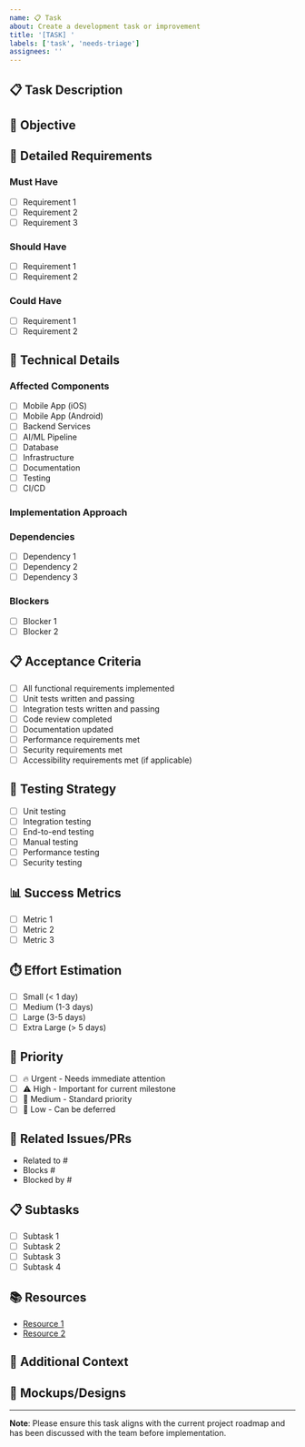 ```yaml
---
name: 📋 Task
about: Create a development task or improvement
title: '[TASK] '
labels: ['task', 'needs-triage']
assignees: ''
---
```


## 📋 Task Description
<!-- A clear and concise description of the task to be completed -->

## 🎯 Objective
<!-- What is the goal of this task? -->

## 📝 Detailed Requirements
<!-- Break down the task into specific requirements -->

### Must Have
- [ ] Requirement 1
- [ ] Requirement 2
- [ ] Requirement 3

### Should Have
- [ ] Requirement 1
- [ ] Requirement 2

### Could Have
- [ ] Requirement 1
- [ ] Requirement 2

## 🔧 Technical Details

### Affected Components
<!-- Which parts of the system are affected? -->
- [ ] Mobile App (iOS)
- [ ] Mobile App (Android)
- [ ] Backend Services
- [ ] AI/ML Pipeline
- [ ] Database
- [ ] Infrastructure
- [ ] Documentation
- [ ] Testing
- [ ] CI/CD

### Implementation Approach
<!-- High-level approach to completing this task -->

### Dependencies
<!-- What needs to be completed before this task can start? -->
- [ ] Dependency 1
- [ ] Dependency 2
- [ ] Dependency 3

### Blockers
<!-- What might prevent this task from being completed? -->
- [ ] Blocker 1
- [ ] Blocker 2

## 📋 Acceptance Criteria
<!-- Define what "done" looks like -->
- [ ] All functional requirements implemented
- [ ] Unit tests written and passing
- [ ] Integration tests written and passing
- [ ] Code review completed
- [ ] Documentation updated
- [ ] Performance requirements met
- [ ] Security requirements met
- [ ] Accessibility requirements met (if applicable)

## 🧪 Testing Strategy
<!-- How will this task be tested? -->
- [ ] Unit testing
- [ ] Integration testing
- [ ] End-to-end testing
- [ ] Manual testing
- [ ] Performance testing
- [ ] Security testing

## 📊 Success Metrics
<!-- How will success be measured? -->
- [ ] Metric 1
- [ ] Metric 2
- [ ] Metric 3

## ⏱️ Effort Estimation
<!-- Rough estimate of effort required -->
- [ ] Small (< 1 day)
- [ ] Medium (1-3 days)
- [ ] Large (3-5 days)
- [ ] Extra Large (> 5 days)

## 🎯 Priority
<!-- How urgent is this task? -->
- [ ] 🔥 Urgent - Needs immediate attention
- [ ] ⚠️ High - Important for current milestone
- [ ] 📝 Medium - Standard priority
- [ ] 🔄 Low - Can be deferred

## 🔗 Related Issues/PRs
<!-- Link to related issues, PRs, or documentation -->
- Related to #
- Blocks #
- Blocked by #

## 📋 Subtasks
<!-- Break down the task into smaller, actionable items -->
- [ ] Subtask 1
- [ ] Subtask 2
- [ ] Subtask 3
- [ ] Subtask 4

## 📚 Resources
<!-- Links to documentation, designs, specifications, etc. -->
- [Resource 1](url)
- [Resource 2](url)

## 🔄 Additional Context
<!-- Any additional information that might be helpful -->

## 📸 Mockups/Designs
<!-- If applicable, add mockups, wireframes, or design references -->

---

**Note**: Please ensure this task aligns with the current project roadmap and has been discussed with the team before implementation.